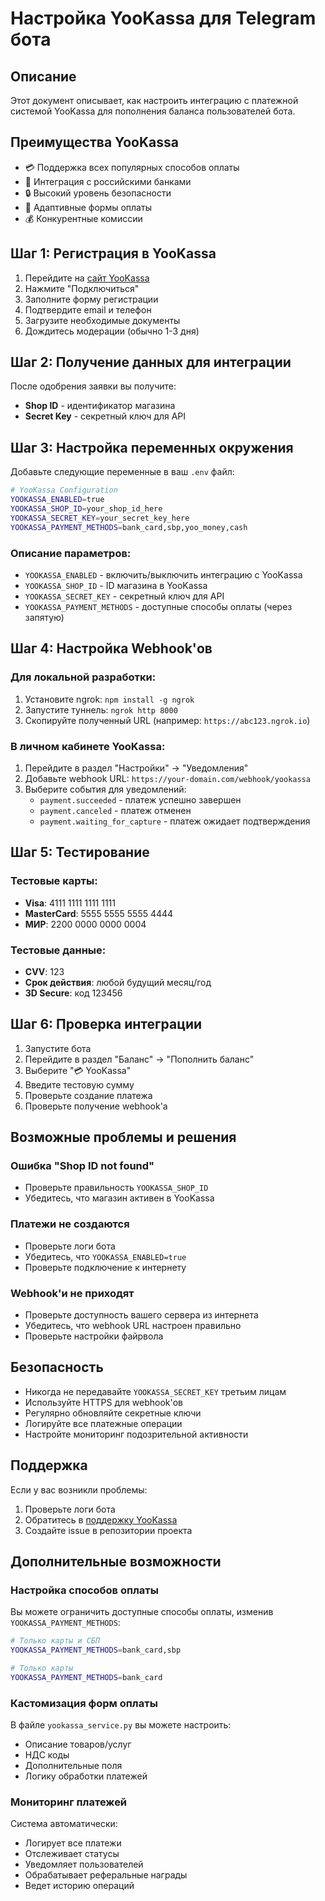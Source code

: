 # Настройка YooKassa для Telegram бота

## Описание

Этот документ описывает, как настроить интеграцию с платежной системой YooKassa для пополнения баланса пользователей бота.

## Преимущества YooKassa

- 💳 Поддержка всех популярных способов оплаты
- 🏦 Интеграция с российскими банками
- 🔒 Высокий уровень безопасности
- 📱 Адаптивные формы оплаты
- 💰 Конкурентные комиссии

## Шаг 1: Регистрация в YooKassa

1. Перейдите на [сайт YooKassa](https://yookassa.ru/)
2. Нажмите "Подключиться"
3. Заполните форму регистрации
4. Подтвердите email и телефон
5. Загрузите необходимые документы
6. Дождитесь модерации (обычно 1-3 дня)

## Шаг 2: Получение данных для интеграции

После одобрения заявки вы получите:

- **Shop ID** - идентификатор магазина
- **Secret Key** - секретный ключ для API

## Шаг 3: Настройка переменных окружения

Добавьте следующие переменные в ваш `.env` файл:

```bash
# YooKassa Configuration
YOOKASSA_ENABLED=true
YOOKASSA_SHOP_ID=your_shop_id_here
YOOKASSA_SECRET_KEY=your_secret_key_here
YOOKASSA_PAYMENT_METHODS=bank_card,sbp,yoo_money,cash
```

### Описание параметров:

- `YOOKASSA_ENABLED` - включить/выключить интеграцию с YooKassa
- `YOOKASSA_SHOP_ID` - ID магазина в YooKassa
- `YOOKASSA_SECRET_KEY` - секретный ключ для API
- `YOOKASSA_PAYMENT_METHODS` - доступные способы оплаты (через запятую)

## Шаг 4: Настройка Webhook'ов

### Для локальной разработки:

1. Установите ngrok: `npm install -g ngrok`
2. Запустите туннель: `ngrok http 8000`
3. Скопируйте полученный URL (например: `https://abc123.ngrok.io`)

### В личном кабинете YooKassa:

1. Перейдите в раздел "Настройки" → "Уведомления"
2. Добавьте webhook URL: `https://your-domain.com/webhook/yookassa`
3. Выберите события для уведомлений:
   - `payment.succeeded` - платеж успешно завершен
   - `payment.canceled` - платеж отменен
   - `payment.waiting_for_capture` - платеж ожидает подтверждения

## Шаг 5: Тестирование

### Тестовые карты:

- **Visa**: 4111 1111 1111 1111
- **MasterCard**: 5555 5555 5555 4444
- **МИР**: 2200 0000 0000 0004

### Тестовые данные:

- **CVV**: 123
- **Срок действия**: любой будущий месяц/год
- **3D Secure**: код 123456

## Шаг 6: Проверка интеграции

1. Запустите бота
2. Перейдите в раздел "Баланс" → "Пополнить баланс"
3. Выберите "💳 YooKassa"
4. Введите тестовую сумму
5. Проверьте создание платежа
6. Проверьте получение webhook'а

## Возможные проблемы и решения

### Ошибка "Shop ID not found"

- Проверьте правильность `YOOKASSA_SHOP_ID`
- Убедитесь, что магазин активен в YooKassa

### Платежи не создаются

- Проверьте логи бота
- Убедитесь, что `YOOKASSA_ENABLED=true`
- Проверьте подключение к интернету

### Webhook'и не приходят

- Проверьте доступность вашего сервера из интернета
- Убедитесь, что webhook URL настроен правильно
- Проверьте настройки файрвола

## Безопасность

- Никогда не передавайте `YOOKASSA_SECRET_KEY` третьим лицам
- Используйте HTTPS для webhook'ов
- Регулярно обновляйте секретные ключи
- Логируйте все платежные операции
- Настройте мониторинг подозрительной активности

## Поддержка

Если у вас возникли проблемы:

1. Проверьте логи бота
2. Обратитесь в [поддержку YooKassa](https://yookassa.ru/support)
3. Создайте issue в репозитории проекта

## Дополнительные возможности

### Настройка способов оплаты

Вы можете ограничить доступные способы оплаты, изменив `YOOKASSA_PAYMENT_METHODS`:

```bash
# Только карты и СБП
YOOKASSA_PAYMENT_METHODS=bank_card,sbp

# Только карты
YOOKASSA_PAYMENT_METHODS=bank_card
```

### Кастомизация форм оплаты

В файле `yookassa_service.py` вы можете настроить:

- Описание товаров/услуг
- НДС коды
- Дополнительные поля
- Логику обработки платежей

### Мониторинг платежей

Система автоматически:

- Логирует все платежи
- Отслеживает статусы
- Уведомляет пользователей
- Обрабатывает реферальные награды
- Ведет историю операций
